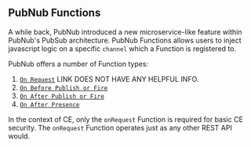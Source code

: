 ## PubNub Functions
A while back, PubNub introduced a new microservice-like feature within PubNub's PubSub architecture. PubNub Functions allows users to inject javascript logic on a specific ```channel``` which a Function is registered to.

PubNub offers a number of Function types:

1. [```On Request```](https://www.pubnub.com/docs/blocks/function-types#on-request) LINK DOES NOT HAVE ANY HELPFUL INFO.
2. [```On Before Publish or Fire```](https://www.pubnub.com/docs/blocks/function-types#sync-et-before-pub-fire)
3. [```On After Publish or Fire```](https://www.pubnub.com/docs/blocks/function-types#async-et-after-pub-fire)
4. [```On After Presence```](https://www.pubnub.com/docs/blocks/function-types#async-et-after-presence-event)

In the context of CE, only the ``onRequest`` Function is required for basic CE security. The ```onRequest``` Function operates just as any other REST API would.
